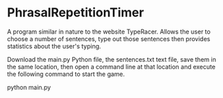 # PhrasalRepetitionTimer

A program similar in nature to the website TypeRacer. Allows the user to choose a number of sentences, type out those sentences then provides statistics about the user's typing.

Download the main.py Python file, the sentences.txt text file, save them in the same location, then open a command line at that location and execute the following command to start the game.

python main.py

